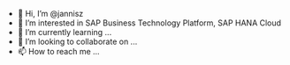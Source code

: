 - 👋 Hi, I’m @jannisz
- 👀 I’m interested in SAP Business Technology Platform, SAP HANA Cloud
- 🌱 I’m currently learning ...
- 💞️ I’m looking to collaborate on ...
- 📫 How to reach me ...

<!---
jannisz/jannisz is a ✨ special ✨ repository because its `README.md` (this file) appears on your GitHub profile.
You can click the Preview link to take a look at your changes.
--->
